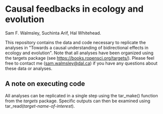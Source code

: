 # Causal feedbacks in ecology and evolution

Sam F. Walmsley, Suchinta Arif, Hal Whitehead.

This repository contains the data and code necessary to replicate the analyses in "Towards a causal understanding of bidirectional effects in ecology and evolution". Note that all analyses have been organized using the targets package (see https://books.ropensci.org/targets/). Please feel free to contact me (sam.walmsley@dal.ca) if you have any questions about these data or analyses. 

## A note on executing code

All analyses can be replicated in a single step using the tar_make() function from the *targets* package. Specific outputs can then be examined using tar_read(*target-name-of-interest*).